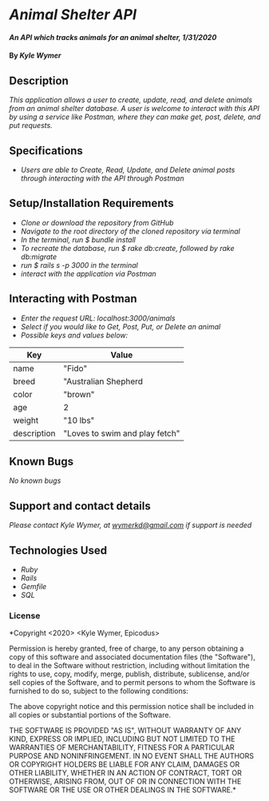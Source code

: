 # _Animal Shelter  API_

#### _An API which tracks animals for an animal shelter, 1/31/2020_

#### By _**Kyle Wymer**_

## Description

_This application allows a user to create, update, read, and delete animals from an animal shelter database. A user is welcome to interact with this API by using a service like Postman, where they can make get, post, delete, and put requests._

## Specifications

* _Users are able to Create, Read, Update, and Delete animal posts through interacting with the API through Postman_


## Setup/Installation Requirements
* _Clone or download the repository from GitHub_
* _Navigate to the root directory of the cloned repository via terminal_
* _In the terminal, run $ bundle install_
* _To recreate the database, run $ rake db:create, followed by rake db:migrate_
* _run $ rails s -p 3000 in the terminal_
* _interact with the application via Postman_

## Interacting with Postman
* _Enter the request URL: localhost:3000/animals_
* _Select if you would like to Get, Post, Put, or Delete an animal_
* _Possible keys and values below:_

|  Key | Value |
|---|---|
| name | "Fido" |
| breed | "Australian Shepherd |
| color | "brown" |
| age | 2 |
| weight | "10 lbs"|
| description| "Loves to swim and play fetch"|

## Known Bugs

_No known bugs_

## Support and contact details

_Please contact Kyle Wymer, at wymerkd@gmail.com if support is needed_

## Technologies Used

* _Ruby_
* _Rails_
* _Gemfile_
* _SQL_


### License

*Copyright <2020> <Kyle Wymer, Epicodus>

Permission is hereby granted, free of charge, to any person obtaining a copy of this software and associated documentation files (the "Software"), to deal in the Software without restriction, including without limitation the rights to use, copy, modify, merge, publish, distribute, sublicense, and/or sell copies of the Software, and to permit persons to whom the Software is furnished to do so, subject to the following conditions:

The above copyright notice and this permission notice shall be included in all copies or substantial portions of the Software.

THE SOFTWARE IS PROVIDED "AS IS", WITHOUT WARRANTY OF ANY KIND, EXPRESS OR IMPLIED, INCLUDING BUT NOT LIMITED TO THE WARRANTIES OF MERCHANTABILITY, FITNESS FOR A PARTICULAR PURPOSE AND NONINFRINGEMENT. IN NO EVENT SHALL THE AUTHORS OR COPYRIGHT HOLDERS BE LIABLE FOR ANY CLAIM, DAMAGES OR OTHER LIABILITY, WHETHER IN AN ACTION OF CONTRACT, TORT OR OTHERWISE, ARISING FROM, OUT OF OR IN CONNECTION WITH THE SOFTWARE OR THE USE OR OTHER DEALINGS IN THE SOFTWARE.*
